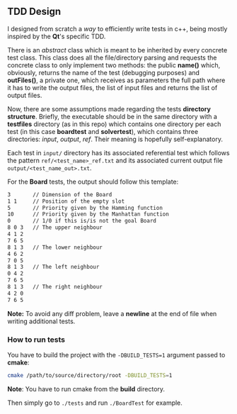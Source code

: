 ## TDD Design


I designed from scratch a *way* to efficiently write tests in c++, being
mostly inspired by the **Qt**'s specific TDD.

There is an *abstract* class which is meant to be inherited by every concrete
test class. This class does all the file/directory parsing and requests the
concrete class to only implement two methods: the public **name()** which,
obviously, returns the name of the test (debugging purposes) and **outFiles()**,
a private one, which receives as parameters the full path where it has to write
the output files, the list of input files and returns the list of output files.

Now, there are some assumptions made regarding the tests **directory structure**.
Briefly, the executable should be in the same directory with a **testfiles**
directory (as in this repo) which contains one directory per each test (in this
case **boardtest** and **solvertest**), which contains three directories:
*input*, *output*, *ref*. Their meaning is hopefully self-explanatory.

Each test in `input/` directory has its associated referential test which
follows the pattern `ref/<test_name>_ref.txt` and its associated current
output file `output/<test_name_out>.txt`.

For the **Board** tests, the output should follow this template:
```bash
3       // Dimension of the Board
1 1     // Position of the empty slot
5       // Priority given by the Hamming function
10      // Priority given by the Manhattan function
0       // 1/0 if this is/is not the goal Board
8 0 3   // The upper neighbour
4 1 2
7 6 5
8 1 3   // The lower neighbour
4 6 2
7 0 5
8 1 3   // The left neighbour
0 4 2
7 6 5
8 1 3   // The right neighbour
4 2 0
7 6 5
```

**Note:** To avoid any diff problem, leave a **newline** at the end of file when
writing additional tests.

### How to run tests
You have to build the project with the `-DBUILD_TESTS=1` argument passed to **cmake**:
```bash
cmake /path/to/source/directory/root -DBUILD_TESTS=1
```
**Note**: You have to run cmake from the **build** directory.

Then simply go to `./tests` and run `./BoardTest` for example.
